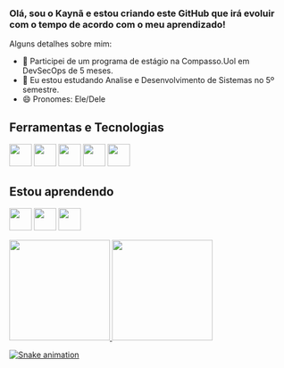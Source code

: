 ### Olá, sou o Kaynã e estou criando este GitHub que irá evoluir com o tempo de acordo com o meu aprendizado!


Alguns detalhes sobre mim:

- 🔭 Participei de um programa de estágio na Compasso.Uol em DevSecOps de 5 meses.
- 🌱 Eu estou estudando Analise e Desenvolvimento de Sistemas no 5º semestre.
- 😄 Pronomes: Ele/Dele


## Ferramentas e Tecnologias

<img src="https://cdn.jsdelivr.net/gh/devicons/devicon/icons/git/git-original.svg" width="40" height="40"/> <img src="https://cdn.jsdelivr.net/gh/devicons/devicon/icons/linux/linux-original.svg" width="40" height="40" /> <img src="https://cdn.jsdelivr.net/gh/devicons/devicon/icons/docker/docker-original.svg" width="40" height="40" /> <img src="https://cdn.jsdelivr.net/gh/devicons/devicon/icons/kubernetes/kubernetes-plain.svg" width="40" height="40" /> <img src="https://cdn.jsdelivr.net/gh/devicons/devicon/icons/amazonwebservices/amazonwebservices-original-wordmark.svg" width="40" height="40" />
          
          
          
          


## Estou aprendendo


<img src="https://cdn.jsdelivr.net/gh/devicons/devicon/icons/java/java-original.svg" width="40" height="40" /> <img src="https://cdn.jsdelivr.net/gh/devicons/devicon/icons/csharp/csharp-original.svg" width="40" height="40" /> <img src="https://cdn.jsdelivr.net/gh/devicons/devicon/icons/mysql/mysql-original-wordmark.svg" width="40" height="40" />



<div>
<a href="https://github.com/KaynaSousa">
<img height="180em" src="https://github-readme-stats.vercel.app/api/top-langs/?username=KaynaSousa&layout=compact&langs_count=7&theme=dracula"/>
<img height="180em" src="https://github-readme-stats.vercel.app/api?username=KaynaSousa&show_icons=true&theme=dracula&include_all_commits=true&count_private=true"/>
</div>
          

![Snake animation](https://github.com/KaynaSousa/KaynaSousa/blob/output/github-contribution-grid-snake.svg)
